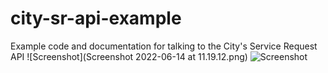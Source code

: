 # city-sr-api-example
Example code and documentation for talking to the City's Service Request API
![Screenshot](Screenshot 2022-06-14 at 11.19.12.png)
![Screenshot](screenshot.png)
